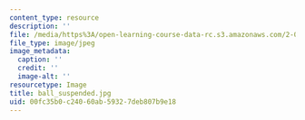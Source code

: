 ```yaml
---
content_type: resource
description: ''
file: /media/https%3A/open-learning-course-data-rc.s3.amazonaws.com/2-003-modeling-dynamics-and-control-i-spring-2005/00fc35b0c24060ab59327deb807b9e18_ball_suspended.jpg
file_type: image/jpeg
image_metadata:
  caption: ''
  credit: ''
  image-alt: ''
resourcetype: Image
title: ball_suspended.jpg
uid: 00fc35b0-c240-60ab-5932-7deb807b9e18
---
```

